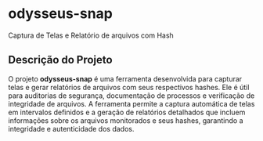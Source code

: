 # odysseus-snap
Captura de Telas e Relatório de arquivos com Hash
## Descrição do Projeto

O projeto **odysseus-snap** é uma ferramenta desenvolvida para capturar telas e gerar relatórios de arquivos com seus respectivos hashes. Ele é útil para auditorias de segurança, documentação de processos e verificação de integridade de arquivos. A ferramenta permite a captura automática de telas em intervalos definidos e a geração de relatórios detalhados que incluem informações sobre os arquivos monitorados e seus hashes, garantindo a integridade e autenticidade dos dados.